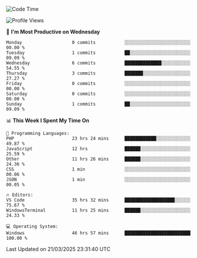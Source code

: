 <!--START_SECTION:waka-->
![Code Time](http://img.shields.io/badge/Code%20Time-4%2C401%20hrs%2053%20mins-blue)

![Profile Views](http://img.shields.io/badge/Profile%20Views-0-blue)

📅 **I'm Most Productive on Wednesday** 

```text
Monday                   0 commits           ░░░░░░░░░░░░░░░░░░░░░░░░░   00.00 % 
Tuesday                  1 commits           ██░░░░░░░░░░░░░░░░░░░░░░░   09.09 % 
Wednesday                6 commits           ██████████████░░░░░░░░░░░   54.55 % 
Thursday                 3 commits           ███████░░░░░░░░░░░░░░░░░░   27.27 % 
Friday                   0 commits           ░░░░░░░░░░░░░░░░░░░░░░░░░   00.00 % 
Saturday                 0 commits           ░░░░░░░░░░░░░░░░░░░░░░░░░   00.00 % 
Sunday                   1 commits           ██░░░░░░░░░░░░░░░░░░░░░░░   09.09 % 
```


📊 **This Week I Spent My Time On** 

```text
💬 Programming Languages: 
PHP                      23 hrs 24 mins      ████████████░░░░░░░░░░░░░   49.87 % 
JavaScript               12 hrs              ██████░░░░░░░░░░░░░░░░░░░   25.59 % 
Other                    11 hrs 26 mins      ██████░░░░░░░░░░░░░░░░░░░   24.36 % 
CSS                      1 min               ░░░░░░░░░░░░░░░░░░░░░░░░░   00.06 % 
JSON                     1 min               ░░░░░░░░░░░░░░░░░░░░░░░░░   00.05 % 

🔥 Editors: 
VS Code                  35 hrs 32 mins      ███████████████████░░░░░░   75.67 % 
WindowsTerminal          11 hrs 25 mins      ██████░░░░░░░░░░░░░░░░░░░   24.33 % 

💻 Operating System: 
Windows                  46 hrs 57 mins      █████████████████████████   100.00 % 
```


 Last Updated on 21/03/2025 23:31:40 UTC
<!--END_SECTION:waka-->
